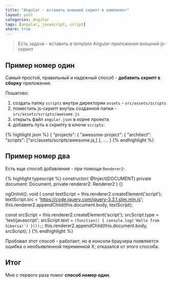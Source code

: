 ```yaml
---
title: "Angular - вставить внешний скрипт в компонент"
layout: post
categories: Angular
tags: [angular, javascript, script]
share: true
---
```


> Есть задача - вставить в template Angular-приложения внешний js-скрипт

## Пример номер один

Самый простой, правильный и надежный способ - **добавить скрипт в сборку** приложения.

Пошагово:

1. создать папку `scripts` внутри директории `assets` - `src/assets/scripts`
2. поместить js-скрипт внутрь созданной папки - `src/assets/scripts/awesome.js`
3. открыть файл `angular.json` в корне проекта
4. добавить путь к скрипту в ключе `scripts`:

{% highlight json %}
{
  "projects": {
    "awesome-project": {
      "architect": 
            "scripts": ["src/assets/scripts/awesome.js,]
          },
          ....
}
{% endhighlight %}

## Пример номер два

Есть еще способ добавления - при помощи `Renderer2`:

{% highlight typescript %}
constructor(
  @Inject(DOCUMENT) private document: Document,
  private renderer2: Renderer2
) {}

ngOnInit(): void {
  const textScript = this.renderer2.createElement('script');
  textScript.src = 'https://code.jquery.com/jquery-3.3.1.slim.min.js';
  this.renderer2.appendChild(this.document.body, textScript);

  const srcScript = this.renderer2.createElement('script');
  srcScript.type = 'text/javascript';
  srcScript.text = `
    (function() {
      console.log('Hello from Siberia!')
    }());
  `;
  this.renderer2.appendChild(this.document.body, srcScript);
}
{% endhighlight %}

Пробовал этот способ - работает; но в консоли браузера появляется ошибка о необъявленной переменной X; отказался от этого способа.

## Итог

Мне с первого раза помог **способ номер один**.